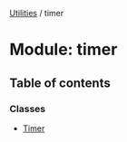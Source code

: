 [Utilities](../README.md) / timer

# Module: timer

## Table of contents

### Classes

- [Timer](../classes/timer.Timer.md)
